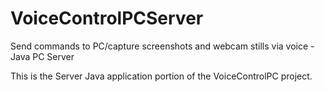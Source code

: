# VoiceControlPCServer

Send commands to PC/capture screenshots and webcam stills via voice - Java PC Server 

This is the Server Java application portion of the VoiceControlPC project.
